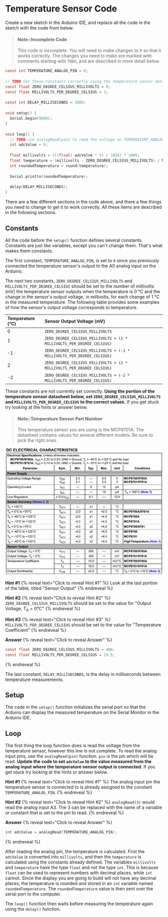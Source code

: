 # Temperature Sensor Code

Create a new sketch in the Arduino IDE, and replace all the code in the sketch with the code from below.

> #### Note::Incomplete Code
>
> This code is incomplete. You will need to make changes to it so that it works correctly. The changes you need to make are marked with comments starting with `TODO`, and are described in more detail below.

```c
const int TEMPERATURE_ANALOG_PIN = 0;

// TODO Set these constants correctly using the temperature sensor datasheet
const float ZERO_DEGREE_CELSIUS_MILLIVOLTS = 0;
const float MILLIVOLTS_PER_DEGREE_CELSIUS = 1;

const int DELAY_MILLISECONDS = 1000;

void setup() {
  Serial.begin(9600);
}

void loop() {
  // TODO use analogRead(pin) to read the voltage on TEMPERATURE_ANALOG_PIN
  int adcValue = 0;

  float millivolts = (((float) adcValue * 5) / 1024) * 1000;
  float temperature = (millivolts - ZERO_DEGREE_CELSIUS_MILLIVOLTS) / MILLIVOLTS_PER_DEGREE_CELSIUS;
  int roundedTemperature = round(temperature);

  Serial.println(roundedTemperature);

  delay(DELAY_MILLISECONDS);
}
```

There are a few different sections in the code above, and there a few things you need to change to get it to work correctly. All these items are described in the following sections.

## Constants

All the code before the `setup()` function defines several constants. Constants are just like variables, except you can't change them. That's what makes them constants.

The first constant, `TEMPERATURE_ANALOG_PIN`, is set to `0` since you previously connected the temperature sensor's output to the A0 analog input on the Arduino.

The next two constants, `ZERO_DEGREE_CELSIUS_MILLIVOLTS` and `MILLIVOLTS_PER_DEGREE_CELSIUS` should be set to the number of millivolts \(mV\) the temperature sensor outputs when the temperature is 0 °C and the change in the sensor's output voltage, in millivolts, for each change of 1 °C in the measured temperature. The following table provides some examples of how the sensor's output voltage corresponds to temperature.

| Temperature (°C) | Sensor Output Voltage (mV) |
| :--- | :--- |
| 0 | `ZERO_DEGREE_CELSIUS_MILLIVOLTS` |
| 1 | `ZERO_DEGREE_CELSIUS_MILLIVOLTS + (1 * MILLIVOLTS_PER_DEGREE_CELSIUS)` |
| -1 | `ZERO_DEGREE_CELSIUS_MILLIVOLTS + (-1 * MILLIVOLTS_PER_DEGREE_CELSIUS)` |
| 2 | `ZERO_DEGREE_CELSIUS_MILLIVOLTS + (2 * MILLIVOLTS_PER_DEGREE_CELSIUS)` |
| -2 | `ZERO_DEGREE_CELSIUS_MILLIVOLTS + (-2 * MILLIVOLTS_PER_DEGREE_CELSIUS)` |

These constants are not currently set correctly. **Using the portion of the temperature sensor datasheet below, set `ZERO_DEGREE_CELSIUS_MILLIVOLTS` and `MILLIVOLTS_PER_DEGREE_CELSIUS` to the correct values.** If you get stuck try looking at the hints or answer below.

> #### Note::Temperature Sensor Part Number
>
> This temperature sensor you are using is the MCP9701A. The datasheet contains values for several different models. Be sure to pick the right ones.

![](/assets/MCP9701A_DC_Electrical_Characteristics.PNG)

**Hint #1**
{% reveal text="Click to reveal Hint #1" %}
Look at the last portion of the table, titled "Sensor Output"
{% endreveal %}

**Hint #2**
{% reveal text="Click to reveal Hint #2" %}
`ZERO_DEGREE_CELSIUS_MILLIVOLTS` should be set to the value for "Output Voltage, T<sub>A</sub> = 0&deg;C"
{% endreveal %}

**Hint #3**
{% reveal text="Click to reveal Hint #3" %}
`MILLIVOLTS_PER_DEGREE_CELSIUS` should be set to the value for "Temperature Coefficient"
{% endreveal %}

**Answer**
{% reveal text="Click to reveal Answer" %}
```c
const float ZERO_DEGREE_CELSIUS_MILLIVOLTS = 400;
const float MILLIVOLTS_PER_DEGREE_CELSIUS = 19.5;
```
{% endreveal %}

The last constant, `DELAY_MILLISECONDS`, is the delay in milliseconds between temperature measurements.

## Setup
The code in the `setup()` function initializes the serial port so that the Arduino can display the measured temperature on the Serial Monitor in the Arduino IDE.

## Loop
The first thing the loop function does is read the voltage from the temperature sensor, however this line is not complete. To read the analog input pins, use the `analogRead(pin)` function. `pin` is the pin which will be read. **Update the code to set `adcValue` to the value measured from the analog input where the temperature sensor output is connected.** If you get stuck try looking at the hints or answer below.

**Hint #1**
{% reveal text="Click to reveal Hint #1" %}
The analog input pin the temperature sensor is connected to is already assigned to the constant `TEMPERATURE_ANALOG_PIN`.
{% endreveal %}

**Hint #2**
{% reveal text="Click to reveal Hint #2" %}
`analogRead(3)` would read the analog input A3. The 3 can be replaced with the name of a variable or constant that is set to the pin to read.
{% endreveal %}

**Answer**
{% reveal text="Click to reveal Answer" %}
```c
int adcValue = analogRead(TEMPERATURE_ANALOG_PIN);
```
{% endreveal %}

After reading the analog pin, the temperature is calculated. First the `adcValue` is converted into `millivolts`, and then the `temperature` is calculated using the constants already defined. The variables `millivolts` and `temperature` have the type `float` and not the type `int`. This is because `float` can be used to represent numbers with decimal places, while `int` cannot. Since the display you are going to build will not have any decimal places, the temperature is rounded and stored in an `int` variable named `roundedTemperature`. The `roundedTemperature` value is then sent over the serial port to the computer.

The `loop()` function then waits before measuring the temperature again using the `delay()` function.